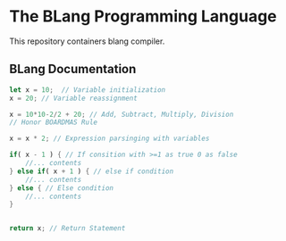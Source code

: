 # The BLang Programming Language

This repository containers blang compiler.


## BLang Documentation
```rust
let x = 10;  // Variable initialization
x = 20; // Variable reassignment

x = 10*10-2/2 + 20; // Add, Subtract, Multiply, Division
// Honor BOARDMAS Rule

x = x * 2; // Expression parsinging with variables

if( x - 1 ) { // If consition with >=1 as true 0 as false
    //... contents
} else if( x + 1 ) { // else if condition 
    //... contents 
} else { // Else condition
    //... contents
}


return x; // Return Statement

```
